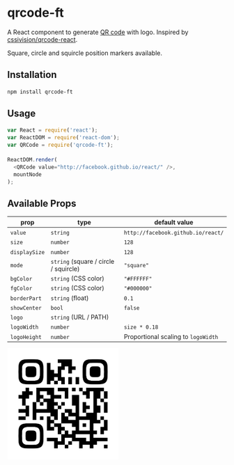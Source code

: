 # qrcode-ft

A React component to generate [QR code](http://en.wikipedia.org/wiki/QR_code) with logo.
Inspired by [cssivision/qrcode-react](https://github.com/cssivision/qrcode-react).

Square, circle and squircle position markers available.

## Installation

```sh
npm install qrcode-ft
```

## Usage

```js
var React = require('react');
var ReactDOM = require('react-dom');
var QRCode = require('qrcode-ft');

ReactDOM.render(
  <QRCode value="http://facebook.github.io/react/" />,
  mountNode
);
```

## Available Props

prop         | type                                    | default value
-------------|-----------------------------------------|-----------------------------------
`value`      | `string`                                | `http://facebook.github.io/react/`
`size`       | `number`                                | `128`
`displaySize`| `number`                                | `128`
`mode`       | `string` (square / circle / squircle)   | `"square"`
`bgColor`    | `string` (CSS color)                    | `"#FFFFFF"`
`fgColor`    | `string` (CSS color)                    | `"#000000"`
`borderPart` | `string` (float)                        | `0.1`
`showCenter` | `bool`                                  | `false`
`logo`       | `string` (URL / PATH)                   |
`logoWidth`  | `number`                                | `size * 0.18`
`logoHeight` | `number`                                | Proportional scaling to `logoWidth`

<img src="qrcode.png" height="256" width="256">
